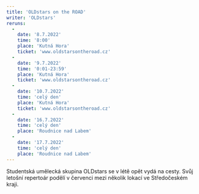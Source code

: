 ```yaml
---
title: 'OLDstars on the ROAD'
writer: 'OLDstars'
reruns:
  -
    date: '8.7.2022'
    time: '8:00'
    place: 'Kutná Hora'
    ticket: 'www.oldstarsontheroad.cz'
  -
    date: '9.7.2022'
    time: '0:01-23:59'
    place: 'Kutná Hora'
    ticket: 'www.oldstarsontheroad.cz'
  -  
    date: '10.7.2022'
    time: 'celý den'
    place: 'Kutná Hora'
    ticket: 'www.oldstarsontheroad.cz'
  - 
    date: '16.7.2022'
    time: 'celý den'
    place: 'Roudnice nad Labem'
  -  
    date: '17.7.2022'
    time: 'celý den'
    place: 'Roudnice nad Labem'
---
```

Studentská umělecká skupina OLDstars se v létě opět vydá na cesty. Svůj letošní repertoár podělí v červenci mezi několik lokací ve Středočeském kraji.
